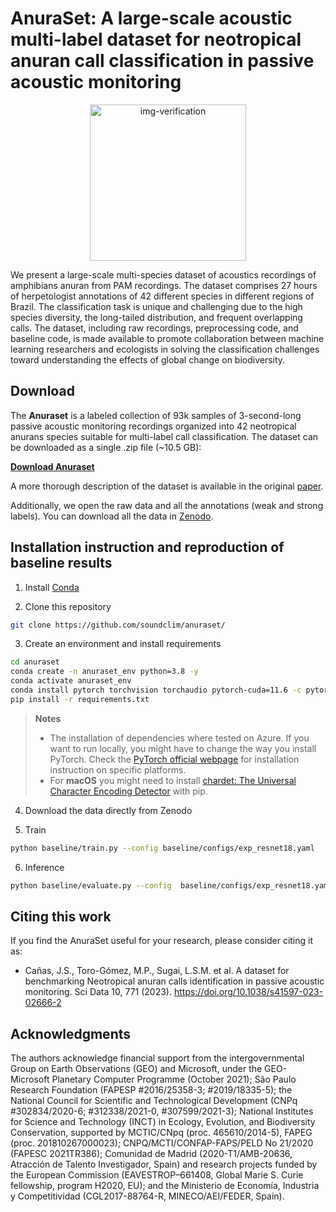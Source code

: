 # AnuraSet: A large-scale acoustic multi-label dataset for neotropical anuran call classification in passive acoustic monitoring
<div align="center">
<img class="img-fluid" src="assets/dalle_frog.png" alt="img-verification" width="250" height="250">
</div>

We present a large-scale multi-species dataset of acoustics recordings of amphibians anuran from PAM recordings. The dataset comprises 27 hours of herpetologist annotations of 42 different species in different regions of Brazil. The classification task is unique and challenging due to the high species diversity, the long-tailed distribution, and frequent overlapping calls. The dataset, including raw recordings, preprocessing code, and baseline code, is made available to promote collaboration between machine learning researchers and ecologists in solving the classification challenges toward understanding the effects of global change on biodiversity.



## Download

The **Anuraset** is a labeled collection of 93k samples of 3-second-long passive acoustic monitoring recordings organized into 42 neotropical anurans species suitable for multi-label call classification. The dataset can be downloaded as a single .zip file (~10.5 GB):

**[Download Anuraset](https://zenodo.org/record/8342596/files/anuraset.zip?download=1)**

A more thorough description of the dataset is available in the original [paper](https://arxiv.org/abs/2307.06860).

Additionally, we open the raw data and all the annotations (weak and strong labels). You can download all the data in [Zenodo](https://zenodo.org/record/8342596).





## Installation instruction and reproduction of baseline results

1. Install [Conda](http://conda.io/)

2. Clone this repository

```bash
git clone https://github.com/soundclim/anuraset/
```

3. Create an environment and install requirements

```bash
cd anuraset
conda create -n anuraset_env python=3.8 -y
conda activate anuraset_env
conda install pytorch torchvision torchaudio pytorch-cuda=11.6 -c pytorch -c nvidia
pip install -r requirements.txt
```

> **Notes**
> * The installation of dependencies where tested on Azure. If you want to run locally, you might have to change the way you install PyTorch. Check the [PyTorch official webpage](https://pytorch.org/get-started/locally/) for installation instruction on specific platforms.
> * For **macOS** you might need to install [chardet: The Universal Character Encoding Detector](https://pypi.org/project/chardet/) with pip.


4. Download the data directly from Zenodo 

5. Train 

```bash
python baseline/train.py --config baseline/configs/exp_resnet18.yaml
```

6. Inference

```bash
python baseline/evaluate.py --config  baseline/configs/exp_resnet18.yaml
```


## Citing this work

If you find the AnuraSet useful for your research, please consider citing it as:

- Cañas, J.S., Toro-Gómez, M.P., Sugai, L.S.M. et al. A dataset for benchmarking Neotropical anuran calls identification in passive acoustic monitoring. Sci Data 10, 771 (2023). https://doi.org/10.1038/s41597-023-02666-2

## Acknowledgments
The authors acknowledge financial support from the intergovernmental Group on Earth Observations (GEO) and Microsoft, under the GEO-Microsoft Planetary Computer Programme (October 2021); São Paulo Research Foundation (FAPESP #2016/25358-3; #2019/18335-5); the National Council for Scientific and Technological Development (CNPq #302834/2020-6; #312338/2021-0, #307599/2021-3); National Institutes for Science and Technology (INCT) in Ecology, Evolution, and Biodiversity Conservation, supported by MCTIC/CNpq (proc. 465610/2014-5), FAPEG (proc. 201810267000023); CNPQ/MCTI/CONFAP-FAPS/PELD No 21/2020 (FAPESC 2021TR386); Comunidad de Madrid (2020-T1/AMB-20636, Atracción de Talento Investigador, Spain) and research projects funded by the European Commission (EAVESTROP–661408, Global Marie S. Curie fellowship, program H2020, EU); and the Ministerio de Economía, Industria y Competitividad (CGL2017-88764-R, MINECO/AEI/FEDER, Spain).


